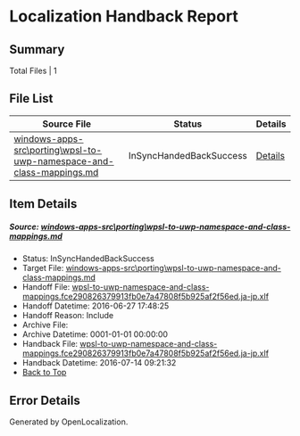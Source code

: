 # <a name='report-top'></a> Localization Handback Report

## Summary
 Total Files | 1

## File List
 Source File | Status | Details 
 ----------- | ------ | ------- 
 [windows-apps-src\porting\wpsl-to-uwp-namespace-and-class-mappings.md](https://github.com/Microsoft/windows-apps/blob/6530fa257ea3735453a97eb5d916524e750e62fc/windows-apps-src/porting/wpsl-to-uwp-namespace-and-class-mappings.md) | InSyncHandedBackSuccess | [Details](#164e5303c48b6c65807984e4afcaf81ac12f64313600)

## Item Details
##### <a name='164e5303c48b6c65807984e4afcaf81ac12f64313600'></a> Source: [windows-apps-src\porting\wpsl-to-uwp-namespace-and-class-mappings.md](https://github.com/Microsoft/windows-apps/blob/6530fa257ea3735453a97eb5d916524e750e62fc/windows-apps-src/porting/wpsl-to-uwp-namespace-and-class-mappings.md)
* Status: InSyncHandedBackSuccess
* Target File: [windows-apps-src\porting\wpsl-to-uwp-namespace-and-class-mappings.md](https://github.com/Microsoft/windows-apps.ja-jp/blob/bda82d7a12cbe11fdd790c082f1cfcfb9d1b99d9/windows-apps-src/porting/wpsl-to-uwp-namespace-and-class-mappings.md)
* Handoff File: [wpsl-to-uwp-namespace-and-class-mappings.fce290826379913fb0e7a47808f5b925af2f56ed.ja-jp.xlf](https://github.com/Microsoft/WDG.handoff/blob/5f60aa13679a5db3c7bf7b0e393b4c45f6a4eed3/ol-handoff/Microsoft/windows-apps.ja-jp/master/wpsl-to-uwp-namespace-and-class-mappings.fce290826379913fb0e7a47808f5b925af2f56ed.ja-jp.xlf)
* Handoff Datetime: 2016-06-27 17:48:25
* Handoff Reason: Include
* Archive File: 
* Archive Datetime: 0001-01-01 00:00:00
* Handback File: [wpsl-to-uwp-namespace-and-class-mappings.fce290826379913fb0e7a47808f5b925af2f56ed.ja-jp.xlf](https://github.com/Microsoft/WDG.handback/blob/8c864f3c298e00d838f87602d0fb46b80235ce1b/ol-handback/Microsoft/windows-apps.ja-jp/master/wpsl-to-uwp-namespace-and-class-mappings.fce290826379913fb0e7a47808f5b925af2f56ed.ja-jp.xlf)
* Handback Datetime: 2016-07-14 09:21:32
* [Back to Top](#report-top)


## Error Details

Generated by OpenLocalization.
